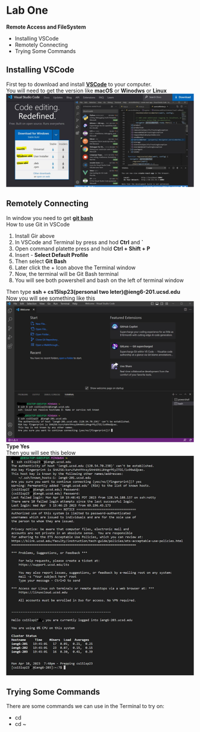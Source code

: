 # **Lab One**

**Remote Access and FileSystem**
* Installing VSCode
* Remotely Connecting
* Trying Some Commands

## Installing VSCode
First tep to download and install [**VSCode**](https://code.visualstudio.com/) to your computer.  
You will need to get the version like **macOS** or **Winodws** or **Linux**
![Image](LabOne1.JPG)

## Remotely Connecting
In window you need to get [**git bash**](https://gitforwindows.org/)  
How to use Git in VSCode  
1. Install Gir above
2. In VSCode and Terminal by press and hod **Ctrl** and **`**
3. Open command platette press and hold **Ctrl + Shift + P**
4. Insert - **Select Default Profile**
5. Then select **Git Bash**
6. Later click the + Icon above the Terminal window
7. Now, the terminal will be Git Bash terminal
8. You will see both powershell and bash on the left of terminal window

Then type **ssh + cs15lsp23(personal two leter)@ieng6-201.ucsd.edu**  
Now you will see something like this  
![Image](LabOne2.JPG)  
**Type Yes**  
Then you will see this below  
![Image](LabOne3.JPG)

## Trying Some Commands
There are some commands we can use in the Terminal to try on:  
* cd
* cd ~
